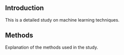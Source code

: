 ## Introduction

This is a detailed study on machine learning techniques.

## Methods

Explanation of the methods used in the study.
